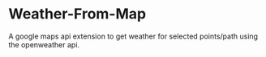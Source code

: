 # Weather-From-Map
A google maps api extension to get weather for selected points/path using the openweather api.
